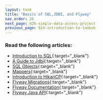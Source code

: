 ```yaml
---
layout: task
title: "Basics of SQL,JDBI, and Flyway"
nav_order: 26
next_page: 026-simple-data-access-project
previous_page: 024-introduction-to-lombok
---
```

### Read the following articles:
- [Introduction to SQL](https://www.w3schools.com/sql/sql_intro.asp){:target="_blank"}
- [A Guide to Jdbi](https://www.baeldung.com/jdbi){:target="_blank"}
- [SQL Objects](https://jdbi.org/#sql-objects){:target="_blank"}
- [Mappers](https://jdbi.org/#_mappers){:target="_blank"}
- [Introduction to HikariCP](https://www.baeldung.com/hikaricp){:target="_blank"}
- [Flyway Migrations](https://documentation.red-gate.com/fd/versioned-migrations-273973333.html){:target="_blank"}
- [Flyway Documentation](https://documentation.red-gate.com/fd#the-flyway-class){:target="_blank"}
- [Flyway Java API](https://documentation.red-gate.com/fd/api-java-277579358.html){:target="_blank"}

